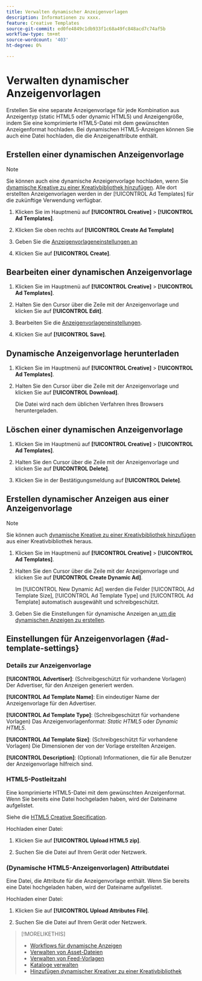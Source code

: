 ```yaml
---
title: Verwalten dynamischer Anzeigenvorlagen
description: Informationen zu xxxx.
feature: Creative Templates
source-git-commit: ed0fe4849c1db933f1c68a49fc848acd7c74af5b
workflow-type: tm+mt
source-wordcount: '403'
ht-degree: 0%

---
```


# Verwalten dynamischer Anzeigenvorlagen

Erstellen Sie eine separate Anzeigenvorlage für jede Kombination aus Anzeigentyp (static HTML5 oder dynamic HTML5) und Anzeigengröße, indem Sie eine komprimierte HTML5-Datei mit dem gewünschten Anzeigenformat hochladen. Bei dynamischen HTML5-Anzeigen können Sie auch eine Datei hochladen, die die Anzeigenattribute enthält<!-- more clarification? -->.

<!-- add this where/how?: You can use the same feed template for multiple ad templates. -->

<!-- EXPLAIN MORE:  Is this like repropagating a feed file through a template, or can you just change some things? Is generating an ad template a one-time thing, using the existing feed file, but you might later update the file and re-propagation doesn't happen automatically? Clarify the use cases for each.-->

## Erstellen einer dynamischen Anzeigenvorlage

>[!NOTE]
>
>Sie können auch eine dynamische Anzeigenvorlage hochladen, wenn Sie [dynamische Kreative zu einer Kreativbibliothek hinzufügen](/help/creative/creative-libraries/creative-add-dynamic.md). Alle dort erstellten Anzeigenvorlagen werden in der [!UICONTROL Ad Templates] für die zukünftige Verwendung verfügbar.

1. Klicken Sie im Hauptmenü auf **[!UICONTROL Creative]** > **[!UICONTROL Ad Templates]**.

1. Klicken Sie oben rechts auf **[!UICONTROL Create Ad Template]**

1. Geben Sie die [Anzeigenvorlageneinstellungen an](#ad-template-settings)

1. Klicken Sie auf **[!UICONTROL Create]**.

## Bearbeiten einer dynamischen Anzeigenvorlage

1. Klicken Sie im Hauptmenü auf **[!UICONTROL Creative]** > **[!UICONTROL Ad Templates]**.

1. Halten Sie den Cursor über die Zeile mit der Anzeigenvorlage und klicken Sie auf **[!UICONTROL Edit]**.

1. Bearbeiten Sie die [Anzeigenvorlageneinstellungen](#ad-template-settings).

1. Klicken Sie auf **[!UICONTROL Save]**.

## Dynamische Anzeigenvorlage herunterladen

<!-- Explain more about what this contains and the format:  Downloaded ad templates are compressed (zipped) files that include XXX as TDF files and the uploaded HTML5 (and attributes?) data. You can open the TDF file in a text editor. -->

1. Klicken Sie im Hauptmenü auf **[!UICONTROL Creative]** > **[!UICONTROL Ad Templates]**.

1. Halten Sie den Cursor über die Zeile mit der Anzeigenvorlage und klicken Sie auf **[!UICONTROL Download]**.

   Die Datei wird nach dem üblichen Verfahren Ihres Browsers heruntergeladen.

## Löschen einer dynamischen Anzeigenvorlage

1. Klicken Sie im Hauptmenü auf **[!UICONTROL Creative]** > **[!UICONTROL Ad Templates]**.

1. Halten Sie den Cursor über die Zeile mit der Anzeigenvorlage und klicken Sie auf **[!UICONTROL Delete]**.

1. Klicken Sie in der Bestätigungsmeldung auf **[!UICONTROL Delete]**.<!-- Confirm -->

## Erstellen dynamischer Anzeigen aus einer Anzeigenvorlage

>[!NOTE]
>
>Sie können auch [dynamische Kreative zu einer Kreativbibliothek hinzufügen](/help/creative/creative-libraries/creative-add-dynamic.md) aus einer Kreativbibliothek heraus.

1. Klicken Sie im Hauptmenü auf **[!UICONTROL Creative]** > **[!UICONTROL Ad Templates]**.

1. Halten Sie den Cursor über die Zeile mit der Anzeigenvorlage und klicken Sie auf **[!UICONTROL Create Dynamic Ad]**.

   Im [!UICONTROL New Dynamic Ad] werden die Felder [!UICONTROL Ad Template Size], [!UICONTROL Ad Template Type] und [!UICONTROL Ad Template] automatisch ausgewählt und schreibgeschützt.

1. Geben Sie die Einstellungen für dynamische Anzeigen an[&#x200B; um die dynamischen Anzeigen zu erstellen](/help/creative/creative-libraries/creative-add-dynamic.md).

## Einstellungen für Anzeigenvorlagen {#ad-template-settings}

### Details zur Anzeigenvorlage

**[!UICONTROL Advertiser]**: (Schreibgeschützt für vorhandene Vorlagen) Der Advertiser, für den Anzeigen generiert werden.

**[!UICONTROL Ad Template Name]**: Ein eindeutiger Name der Anzeigenvorlage für den Advertiser.

**[!UICONTROL Ad Template Type]**: (Schreibgeschützt für vorhandene Vorlagen) Das Anzeigenvorlagenformat: *Static HTML5* oder *Dynamic HTML5*.

**[!UICONTROL Ad Template Size]**: (Schreibgeschützt für vorhandene Vorlagen) Die Dimensionen der von der Vorlage erstellten Anzeigen.

**[!UICONTROL Description]**: (Optional) Informationen, die für alle Benutzer der Anzeigenvorlage hilfreich sind.

<!-- I don't see this on 9/24:

### (Static HTML5 ad templates) Click Tags

**\[Click Tag Parameter\]**: The click tag parameters to allow click-tracking redirects from ads created using the ad template. To add a parameter, click **[!UICONTROL + Add More]** and enter an additional parameter. You can include up to five parameters.

-->

### HTML5-Postleitzahl

Eine komprimierte HTML5-Datei mit dem gewünschten Anzeigenformat. Wenn Sie bereits eine Datei hochgeladen haben, wird der Dateiname aufgelistet.

Siehe die [HTML5 Creative Specification](/help/creative/creative-libraries/html5-creative-specification.md).

Hochladen einer Datei:

1. Klicken Sie auf **[!UICONTROL Upload HTML5 zip]**.

1. Suchen Sie die Datei auf Ihrem Gerät oder Netzwerk.

### (Dynamische HTML5-Anzeigenvorlagen) Attributdatei

<!-- EXPLAIN -->Eine Datei, die Attribute für die Anzeigenvorlage enthält. Wenn Sie bereits eine Datei hochgeladen haben, wird der Dateiname aufgelistet.

<!-- Add specs for this file type -->

Hochladen einer Datei:

1. Klicken Sie auf **[!UICONTROL Upload Attributes File]**.

1. Suchen Sie die Datei auf Ihrem Gerät oder Netzwerk.

>[!MORELIKETHIS]
>
>* [Workflows für dynamische Anzeigen](/help/creative/introduction/workflow-dynamic-ads.md)
>* [Verwalten von Asset-Dateien](/help/creative/feeds/asset-manage.md)
>* [Verwalten von Feed-Vorlagen](/help/creative/feeds/feed-template-manage.md)
>* [Kataloge verwalten](/help/creative/feeds/catalog-manage.md)
>* [Hinzufügen dynamischer Kreativer zu einer Kreativbibliothek](/help/creative/creative-libraries/creative-add-dynamic.md)

